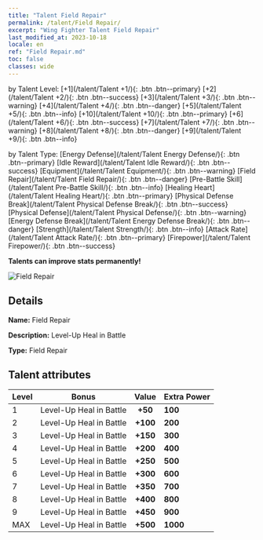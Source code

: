 ```yaml
---
title: "Talent Field Repair"
permalink: /talent/Field Repair/
excerpt: "Wing Fighter Talent Field Repair"
last_modified_at: 2023-10-18
locale: en
ref: "Field Repair.md"
toc: false
classes: wide
---
```




  by Talent Level:  [+1](/talent/Talent +1/){: .btn .btn--primary}   [+2](/talent/Talent +2/){: .btn .btn--success}   [+3](/talent/Talent +3/){: .btn .btn--warning}   [+4](/talent/Talent +4/){: .btn .btn--danger}   [+5](/talent/Talent +5/){: .btn .btn--info}   [+10](/talent/Talent +10/){: .btn .btn--primary}   [+6](/talent/Talent +6/){: .btn .btn--success}   [+7](/talent/Talent +7/){: .btn .btn--warning}   [+8](/talent/Talent +8/){: .btn .btn--danger}   [+9](/talent/Talent +9/){: .btn .btn--info} 

  by Talent Type:  [Energy Defense](/talent/Talent Energy Defense/){: .btn .btn--primary}   [Idle Reward](/talent/Talent Idle Reward/){: .btn .btn--success}   [Equipment](/talent/Talent Equipment/){: .btn .btn--warning}   [Field Repair](/talent/Talent Field Repair/){: .btn .btn--danger}   [Pre-Battle Skill](/talent/Talent Pre-Battle Skill/){: .btn .btn--info}   [Healing Heart](/talent/Talent Healing Heart/){: .btn .btn--primary}   [Physical Defense Break](/talent/Talent Physical Defense Break/){: .btn .btn--success}   [Physical Defense](/talent/Talent Physical Defense/){: .btn .btn--warning}   [Energy Defense Break](/talent/Talent Energy Defense Break/){: .btn .btn--danger}   [Strength](/talent/Talent Strength/){: .btn .btn--info}   [Attack Rate](/talent/Talent Attack Rate/){: .btn .btn--primary}   [Firepower](/talent/Talent Firepower/){: .btn .btn--success} 

  **Talents can improve stats permanently!**

 ![Field Repair](/images/talent/Talent_3.png)

## Details

 **Name:** Field Repair 

 **Description:** Level-Up Heal in Battle 

 **Type:** Field Repair 

## Talent attributes

  |  Level |     Bonus     |   Value   | Extra Power |
  |:-------|:-------------:|:---------:|:---------|
  | 1  | Level-Up Heal in Battle  | **+50**  | **100** |
  | 2  | Level-Up Heal in Battle  | **+100**  | **200** |
  | 3  | Level-Up Heal in Battle  | **+150**  | **300** |
  | 4  | Level-Up Heal in Battle  | **+200**  | **400** |
  | 5  | Level-Up Heal in Battle  | **+250**  | **500** |
  | 6  | Level-Up Heal in Battle  | **+300**  | **600** |
  | 7  | Level-Up Heal in Battle  | **+350**  | **700** |
  | 8  | Level-Up Heal in Battle  | **+400**  | **800** |
  | 9  | Level-Up Heal in Battle  | **+450**  | **900** |
  | MAX  | Level-Up Heal in Battle  | **+500**  | **1000** |

